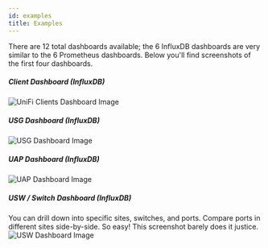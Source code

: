 ```yaml
---
id: examples
title: Examples
---
```

There are 12 total dashboards available; the 6 InfluxDB dashboards are very similar
to the 6 Prometheus dashboards. Below you'll find screenshots of the first four dashboards.

##### Client Dashboard (InfluxDB)
![UniFi Clients Dashboard Image](https://grafana.com/api/dashboards/10418/images/7540/image)

##### USG Dashboard (InfluxDB)
![USG Dashboard Image](https://grafana.com/api/dashboards/10416/images/7543/image)

##### UAP Dashboard (InfluxDB)
![UAP Dashboard Image](https://grafana.com/api/dashboards/10415/images/7542/image)

##### USW / Switch Dashboard (InfluxDB)
You can drill down into specific sites, switches, and ports. Compare ports in different
sites side-by-side. So easy! This screenshot barely does it justice.
![USW Dashboard Image](https://grafana.com/api/dashboards/10417/images/7544/image)
